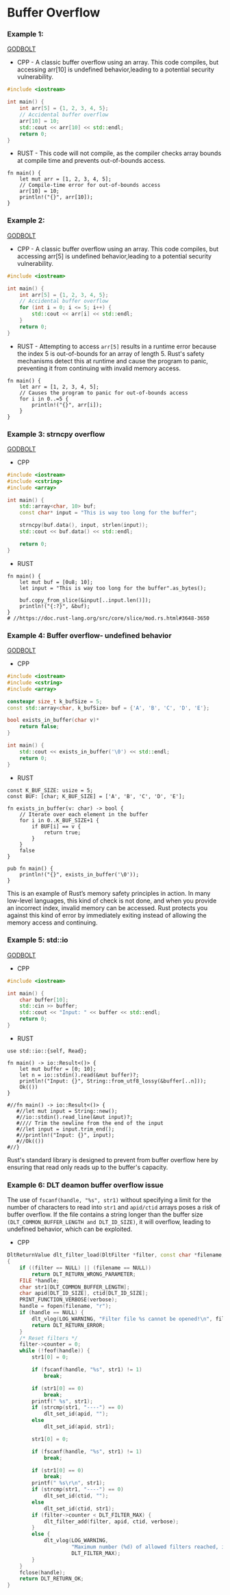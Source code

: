 # Buffer Overflow


### Example 1:
[GODBOLT](https://godbolt.org/z/T4jMaPzns)

* CPP - A classic buffer overflow using an array. This code compiles, but accessing arr[10] is undefined behavior,leading to a potential security vulnerability.
```cpp
#include <iostream>

int main() {
    int arr[5] = {1, 2, 3, 4, 5};
    // Accidental buffer overflow
    arr[10] = 10;
    std::cout << arr[10] << std::endl;
    return 0;
}
```
* RUST - This code will not compile, as the compiler checks array bounds at compile time and prevents out-of-bounds access.
```rust,editable
fn main() {
    let mut arr = [1, 2, 3, 4, 5];
    // Compile-time error for out-of-bounds access
    arr[10] = 10;
    println!("{}", arr[10]);
}
```


### Example 2:
[GODBOLT](https://godbolt.org/z/q93soerhh)

* CPP - A classic buffer overflow using an array. This code compiles, but accessing arr[5] is undefined behavior,leading to a potential security vulnerability.
```cpp
#include <iostream>

int main() {
    int arr[5] = {1, 2, 3, 4, 5};
    // Accidental buffer overflow
    for (int i = 0; i <= 5; i++) {
        std::cout << arr[i] << std::endl;
    }
    return 0;
}
```
* RUST - Attempting to access `arr[5]` results in a runtime error because the index 5 is out-of-bounds for an array of length 5.
Rust's safety mechanisms detect this at runtime and cause the program to panic, preventing it from continuing with invalid memory access.
```rust,editable
fn main() {
    let arr = [1, 2, 3, 4, 5];
    // Causes the program to panic for out-of-bounds access
    for i in 0..=5 {
        println!("{}", arr[i]);
    }
}
```

### Example 3: strncpy overflow
[GODBOLT](https://godbolt.org/z/13zGoPsqK)

* CPP
```cpp
#include <iostream>
#include <cstring>
#include <array>

int main() {
    std::array<char, 10> buf;
    const char* input = "This is way too long for the buffer";

    strncpy(buf.data(), input, strlen(input));
    std::cout << buf.data() << std::endl;

    return 0;
}
```

* RUST
```rust,editable
fn main() {
    let mut buf = [0u8; 10];
    let input = "This is way too long for the buffer".as_bytes();

    buf.copy_from_slice(&input[..input.len()]);
    println!("{:?}", &buf);
}
# //https://doc.rust-lang.org/src/core/slice/mod.rs.html#3648-3650
```



### Example 4: Buffer overflow- undefined behavior
[GODBOLT](https://godbolt.org/z/bPYveYdTz)

* CPP
```cpp
#include <iostream>
#include <cstring>
#include <array>

constexpr size_t k_bufSize = 5;
const std::array<char, k_bufSize> buf = {'A', 'B', 'C', 'D', 'E'};

bool exists_in_buffer(char v)*
    return false;
}

int main() {
    std::cout << exists_in_buffer('\0') << std::endl;
    return 0;
}
```

* RUST
```rust,editable
const K_BUF_SIZE: usize = 5;
const BUF: [char; K_BUF_SIZE] = ['A', 'B', 'C', 'D', 'E'];

fn exists_in_buffer(v: char) -> bool {
    // Iterate over each element in the buffer
    for i in 0..K_BUF_SIZE+1 {
        if BUF[i] == v {
            return true;
        }
    }
    false
}

pub fn main() {
    println!("{}", exists_in_buffer('\0'));
}
```
This is an example of Rust’s memory safety principles in action. In many low-level languages, this kind of check is not done, and when you provide an incorrect index, invalid memory can be accessed. Rust protects you against this kind of error by immediately exiting instead of allowing the memory access and continuing.


### Example 5: std::io
[GODBOLT](https://godbolt.org/z/ns394fEjs)
* CPP
```cpp
#include <iostream>

int main() {
    char buffer[10];
    std::cin >> buffer;
    std::cout << "Input: " << buffer << std::endl;
    return 0;
}
```
* RUST
```rust,editable
use std::io::{self, Read};

fn main() -> io::Result<()> {
    let mut buffer = [0; 10];
    let n = io::stdin().read(&mut buffer)?;
    println!("Input: {}", String::from_utf8_lossy(&buffer[..n]));
    Ok(())
}

#//fn main() -> io::Result<()> {
   #//let mut input = String::new();
   #//io::stdin().read_line(&mut input)?;
   #//// Trim the newline from the end of the input
   #//let input = input.trim_end();
   #//println!("Input: {}", input);
   #//Ok(())
#//}
```
Rust's standard library is designed to prevent from buffer overflow here by ensuring that read only reads up to the buffer's capacity.


### Example 6: DLT deamon buffer overflow issue
The use of `fscanf(handle, "%s", str1)` without specifying a limit for the number of characters to read into `str1` and `apid/ctid` arrays poses a risk of buffer overflow. If the file contains a string longer than the buffer size `(DLT_COMMON_BUFFER_LENGTH and DLT_ID_SIZE)`, it will overflow, leading to undefined behavior, which can be exploited.

* CPP
```cpp
DltReturnValue dlt_filter_load(DltFilter *filter, const char *filename, int verbose)
{
    if ((filter == NULL) || (filename == NULL))
        return DLT_RETURN_WRONG_PARAMETER;
    FILE *handle;
    char str1[DLT_COMMON_BUFFER_LENGTH];
    char apid[DLT_ID_SIZE], ctid[DLT_ID_SIZE];
    PRINT_FUNCTION_VERBOSE(verbose);
    handle = fopen(filename, "r");
    if (handle == NULL) {
        dlt_vlog(LOG_WARNING, "Filter file %s cannot be opened!\n", filename);
        return DLT_RETURN_ERROR;
    }
    /* Reset filters */
    filter->counter = 0;
    while (!feof(handle)) {
        str1[0] = 0;

        if (fscanf(handle, "%s", str1) != 1)
            break;

        if (str1[0] == 0)
            break;
        printf(" %s", str1);
        if (strcmp(str1, "----") == 0)
            dlt_set_id(apid, "");
        else
            dlt_set_id(apid, str1);

        str1[0] = 0;

        if (fscanf(handle, "%s", str1) != 1)
            break;

        if (str1[0] == 0)
            break;
        printf(" %s\r\n", str1);
        if (strcmp(str1, "----") == 0)
            dlt_set_id(ctid, "");
        else
            dlt_set_id(ctid, str1);
        if (filter->counter < DLT_FILTER_MAX) {
            dlt_filter_add(filter, apid, ctid, verbose);
        }
        else {
            dlt_vlog(LOG_WARNING,
                     "Maximum number (%d) of allowed filters reached, ignoring rest of filters!\n",
                     DLT_FILTER_MAX);
        }
    }
    fclose(handle);
    return DLT_RETURN_OK;
}
```
